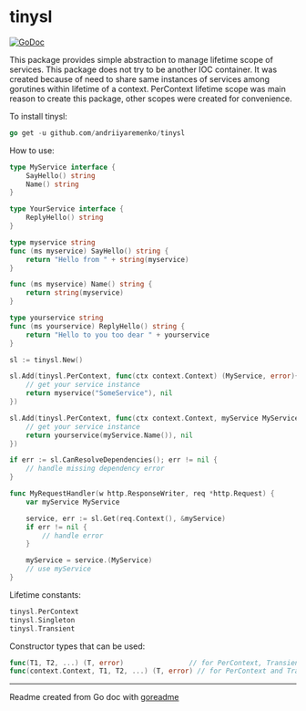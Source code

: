 # tinysl

[![GoDoc](https://img.shields.io/badge/pkg.go.dev-doc-blue)](http://pkg.go.dev/github.com/andriiyaremenko/tinysl)

This package provides simple abstraction to manage lifetime scope of services.
This package does not try to be another IOC container.
It was created because of need to share same instances of services among gorutines
within lifetime of a context.
PerContext lifetime scope was main reason to create this package,
other scopes were created for convenience.

To install tinysl:

```go
go get -u github.com/andriiyaremenko/tinysl
```

How to use:

```go
type MyService interface {
	SayHello() string
	Name() string
}

type YourService interface {
	ReplyHello() string
}

type myservice string
func (ms myservice) SayHello() string {
	return "Hello from " + string(myservice)
}

func (ms myservice) Name() string {
	return string(myservice)
}

type yourservice string
func (ms yourservice) ReplyHello() string {
	return "Hello to you too dear " + yourservice
}

sl := tinysl.New()

sl.Add(tinysl.PerContext, func(ctx context.Context) (MyService, error){
	// get your service instance
	return myservice("SomeService"), nil
})

sl.Add(tinysl.PerContext, func(ctx context.Context, myService MyService) (YourService, error){
	// get your service instance
	return yourservice(myService.Name()), nil
})

if err := sl.CanResolveDependencies(); err != nil {
	// handle missing dependency error
}

func MyRequestHandler(w http.ResponseWriter, req *http.Request) {
	var myService MyService

	service, err := sl.Get(req.Context(), &myService)
	if err != nil {
		// handle error
	}

	myService = service.(MyService)
	// use myService
}
```

Lifetime constants:

```go
tinysl.PerContext
tinysl.Singleton
tinysl.Transient
```

Constructor types that can be used:

```go
func(T1, T2, ...) (T, error)                // for PerContext, Transient and Singleton
func(context.Context, T1, T2, ...) (T, error) // for PerContext and Transient only
```

---
Readme created from Go doc with [goreadme](https://github.com/posener/goreadme)
